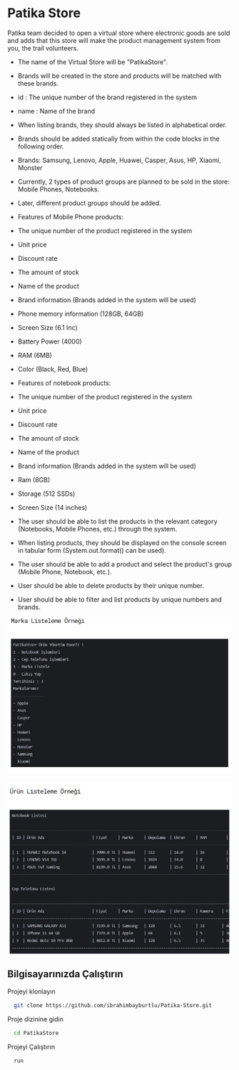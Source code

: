 # Patika Store

Patika team decided to open a virtual store where electronic goods are sold and adds that this store will make the product management system from you, the trail volunteers.

* The name of the Virtual Store will be "PatikaStore".

* Brands will be created in the store and products will be matched with these brands.

* id : The unique number of the brand registered in the system

* name : Name of the brand

* When listing brands, they should always be listed in alphabetical order.

* Brands should be added statically from within the code blocks in the following order.

* Brands: Samsung, Lenovo, Apple, Huawei, Casper, Asus, HP, Xiaomi, Monster

* Currently, 2 types of product groups are planned to be sold in the store: Mobile Phones, Notebooks.

* Later, different product groups should be added.

* Features of Mobile Phone products:

* The unique number of the product registered in the system

* Unit price


* Discount rate


* The amount of stock


* Name of the product


* Brand information (Brands added in the system will be used)


* Phone memory information (128GB, 64GB)


* Screen Size (6.1 Inc)


* Battery Power (4000)


* RAM (6MB)


* Color (Black, Red, Blue)


* Features of notebook products:


* The unique number of the product registered in the system


* Unit price


* Discount rate


* The amount of stock


* Name of the product


* Brand information (Brands added in the system will be used)


* Ram (8GB)


* Storage (512 SSDs)


* Screen Size (14 inches)


* The user should be able to list the products in the relevant category (Notebooks, Mobile Phones, etc.) through the system.


* When listing products, they should be displayed on the console screen in tabular form (System.out.format() can be used).


* The user should be able to add a product and select the product's group (Mobile Phone, Notebook, etc.).


* User should be able to delete products by their unique number.


* User should be able to filter and list products by unique numbers and brands.

![Ürün Yönetim Paneli](https://github.com/ibrahimbayburtlu/Patika-Store/blob/master/img/MarkaListeleme.png?raw=true)

![Ürün Listeleme](https://github.com/ibrahimbayburtlu/Patika-Store/blob/master/img/%C3%BCr%C3%BCnListeleme.png?raw=true)


## Bilgisayarınızda Çalıştırın

Projeyi klonlayın

```bash
  git clone https://github.com/ibrahimbayburtlu/Patika-Store.git
```

Proje dizinine gidin

```bash
  cd PatikaStore
```

Projeyi Çalıştırın

```bash
  run
```

  

